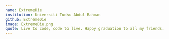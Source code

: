 ```yaml
---
name: ExtremeDie
institution: Universiti Tunku Abdul Rahman
github: ExtremeDie
image: ExtremeDie.png
quote: Live to code, code to live. Happy graduation to all my friends.
---
```


